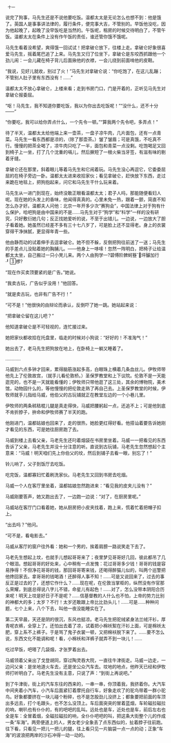      十一 

   说完了狗事，马先生还是不说他要吃饭。温都太太是无论怎么也想不到：他是饿了。英国人是事事讲法律的，履行条件，便完事大吉，不管别的。早饭他没吃，因为他起晚了，起晚了没早饭吃是当然的。午饭呢，租房的时候交待明白了，不管午饭。温都太太在条件上没有作午饭的责任，谁还管你饿不饿呢。 

   马先生看着没希望，爽得饿一回试试！把拿破仑放下，往楼上走。拿破仑好象很喜爱马先生，摇着尾巴追了上来。马先生又归了位坐下，拿破仑是东咬西抓跟他一个劲儿闹：一会儿藏在椅子背儿后面揪他的衣襟，一会儿绕到前面啃他的皮鞋。 

   “我说，见好儿就收，别过了火！”马先生对拿破仑说：“你吃饱了，在这儿乱蹦；不管别人肚子里有东西没有！……” 

   温都太太不放心拿破仑，上楼来看；走到书房门口，门是开着的，正听见马先生对拿破仑报委屈。 

   “呕！马先生，我不知道你要吃饭，我以为你出去吃饭呢！”“没什么，还不十分——” 

   “你要吃，我可以给你弄点什么，一个先令一顿。”“算我两个先令吧，多弄点！” 

   待了半天，温都太太给他端上来一壶茶，一盘子凉牛肉，几片面包，还有一点青菜。马先生一看东西都是凉的，（除了那壶茶。）皱了皱眉；可是真饿，不吃真不行。慢慢的把茶全喝了，凉牛肉只吃了一半，面包和青菜一点没剩。吃饱喝足又回到椅子上一坐，打了几个沈重的嗝儿，然后撅短了一根火柴当牙签，有滋有味的剔着牙缝。 

   拿破仑还在那里，斜着眼儿等着马先生和它闹着玩。马先生没心再逗它，它委委屈屈的在椅子旁边一卧。温都太太进来收拾家伙；看见拿破仑，赶快放下东西，走过来跪在地毯上，把狗抱起来，问它和马先生干什么玩来着。 

   马先生从一进门到现在，始终没敢正眼看温都太太；君子人吗，那能随便看妇人呢。现在她的头发上的香味，他闻得真真的。心里未免一热，跟着一颤，简直不知怎么办才好。温都夫人问他：北京一年开多少次“赛狗会”，中国法律上对于狗有什么保护，哈吧狗是由中国来的不是……马先生对于“狗学”和“科学”一样的没有研究，只好敷衍她几句；反正找她爱听的说，不至于出错儿。一边说，一边放大了胆子看着她。她虽然已经差不多有三十七八岁了，可是脸上还不显得老。身上的衣裳穿得干净抹腻，更显得年青一些。 

   他由静而动的试着伸手去逗拿破仑。她不但不躲，反倒把狗往前送了一送；马先生的手差点儿没贴着她的胸脯儿。——他身上一哆嗦！忽然一阵明白，把椅子让给温都太太坐，自己搬过一只小凳儿来。两个人由狗学一?碧傅阶髀蚵簦坪醵加行┚椤? 

   “现在作买卖顶要紧的是广告。”她说。 

   “我卖古玩，广告似乎没用！”他回答。 

   “就是卖古玩，也非有广告不行！” 

   “可不是！”他很快的由辩论而承认，反倒吓了她一跳。她站起来说： 

   “把拿破仑留在这儿吧？” 

   他知道拿破仑是不可轻视的，连忙接过来。 

   她把家伙都收拾在托盘里，临走的时候对小狗说：“好好的！不准淘气！” 

   她出去了，老马先生把狗放在地上，在卧椅上一躺又睡着了。 

   ………… 

   马威到六点多钟才回来，累得脑筋涨起多高，白眼珠上横着几条血丝儿。伊牧师带他先上了伦敦故宫，（就手儿看伦敦桥。）圣保罗教堂和上下议院。伦敦不是一天能逛完的，也不是一天就能看懂的；伊牧师只带他逛了这三处，其余的博物院，美术馆，动物园什么的，等他慢慢的把伦敦走熟了再自己去。上圣保罗教堂的时候，伊牧师就手儿指给马威，他伯父的古玩铺就正在教堂左边的一个小巷儿里。 

   伊牧师的两条秫秸棍儿腿是真走得快，马威把腰躬起一点，还追不上；可是他到底不肯折脖子，拚命和伊牧师赛了半天的跑。 

   他刚进门，温都姑娘也回来了，走的很热，她脸更红得好看。他搭讪着要告诉她刚才看见的东西，可是她往厨房跑了去。 

   马威到楼上去看父亲，马老先生还叼着烟袋在书房里坐着。马威一一把看见的东西告诉了父亲，马老先生并没十分注意的听。直说到古玩铺，马老先生忽然想起个主意来：“马威！明天咱们先上你伯父的坟，然后到铺子去看一眼，别忘了！” 

   铃儿响了，父子到饭厅去吃饭。 

   吃完饭，温都寡妇忙着刷洗家伙。马老先生又回到书房去吃烟。 

   马威一个人在客厅里坐着，温都姑娘忽然跑进来：“看见我的皮夹儿没有？” 

   马威刚要答声，她又跑出去了，一边跑一边说：“对了，在厨房里呢。” 

   马威站在客厅门口看着她，她从厨房把小皮夹找着，跑上来，慌着忙着把帽子扣上。 

   “出去吗？”他问。 

   “可不是，看电影去。” 

   马威从客厅的窗户往外看：她和一个男的，挨着肩膀一路说笑走下去了。 

   马老先生想起上坟，也就手儿想起哥哥来了；夜里梦见哥哥好几回，彼此都吊了几个眼泪。想起哥哥的好处来，心中稍有一点发愧：花过哥哥多少钱！哥哥的钱是容易挣得！不但净花哥哥的钱，那回哥哥寄来钱，还喝得醉猫儿似的，叫两个巡警把他搀回家去。拿哥哥的钱喝酒！还醉得人事不知！……可是又说回来了，过去的事反正是过去的了，还想它作什么？……现在呢，在伦敦当掌柜的，纵然没有作官那么荣耀，到底总得说八字儿不错，命星儿有起色！……对了，怎么没带本阴阳合历来呢！明天上坟是好日子不是呢？……信基督教的人什么也不怕，上帝的势力比别的神都大的多；太岁？不行！太岁还敢跟上帝比比劲头儿！……可是……种种问题，七个上来，八个下去，叫他一夜没能睡实在了。 

   第二天早晨，天还是阴的很沉，东风也挺凉。老马先生把驼绒紧身法兰绒汗衫，厚青呢衣裤，全穿上了。还怕出去着了凉，试着把小棉袄絮在汗衫上面，可是棉袄太肥，穿上系不上裤子。于是骂了鬼子衣裳一顿，又把棉袄脱下来了。……要不怎么说，东西文化不能调和呢！看，小棉袄和洋裤子就弄不到一块儿！…… 

   吃过早饭，吧嗒了几袋烟，才张罗着出去。 

   马威领着父亲出了戈登胡同，穿过陶灵吞大院，一直往牛津街走。马威一边走，一边问父亲：是坐地道火车去，还是坐公众汽车去。坟地的地点，他昨天已经和伊牧师打听明白了。马老先生没有主意，只说了声：“到街上再说吧。” 

   到了牛津街，街上的汽车东往的西来的，一串一串，你顶着我，我挤着你。大汽车中间夹着小汽车，小汽车后面紧钉着摩托自行车，好象走欢了的驼鸟带着一群小驼鸟。好象都要挤在一块儿碰个粉碎，也不是怎股劲儿没挤上；都象要把前面的车顶出多远去，打个毛跟头，也不怎么没顶上。车后面突突的冒着蓝烟，车轮磁拉磁拉的响，喇叭也有仆仆的，有的吧吧的乱叫。远处也是车，近处也是车，前后左右也全是车：全冒着烟，全磁拉磁拉的响，全仆仆吧吧的叫，把这条大街整个儿的作成一条“车海”。两旁便道上的人，男女老少全象丢了点东西似的，扯着脖子往前跑。往下看，只看见一把儿一把儿的腿，往上看只见一片脑袋一点一点的动；正象“车海”的波浪把两岸的沙石冲得一动一动的。 

